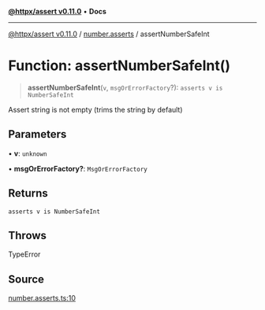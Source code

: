 [**@httpx/assert v0.11.0**](../../README.md) • **Docs**

***

[@httpx/assert v0.11.0](../../README.md) / [number.asserts](../README.md) / assertNumberSafeInt

# Function: assertNumberSafeInt()

> **assertNumberSafeInt**(`v`, `msgOrErrorFactory`?): `asserts v is NumberSafeInt`

Assert string is not empty (trims the string by default)

## Parameters

• **v**: `unknown`

• **msgOrErrorFactory?**: `MsgOrErrorFactory`

## Returns

`asserts v is NumberSafeInt`

## Throws

TypeError

## Source

[number.asserts.ts:10](https://github.com/belgattitude/httpx/blob/87fb49862cf7e06acc8e0c35f7b115413ff3c6fe/packages/assert/src/number.asserts.ts#L10)
